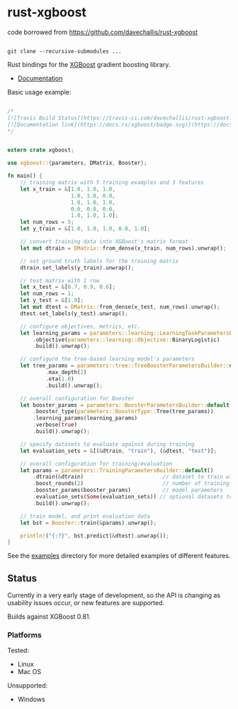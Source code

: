 # rust-xgboost


code borrowed from https://github.com/davechallis/rust-xgboost


```

git clone --recursive-submodules ...
```

Rust bindings for the [XGBoost](https://xgboost.ai) gradient boosting library.

* [Documentation](https://docs.rs/xgboost)

Basic usage example:

```rust

/*
[![Travis Build Status](https://travis-ci.com/davechallis/rust-xgboost.svg?branch=master)](https://travis-ci.com/davechallis/rust-xgboost)
[![Documentation link](https://docs.rs/xgboost/badge.svg)](https://docs.rs/xgboost/badge.svg)
*/


extern crate xgboost;

use xgboost::{parameters, DMatrix, Booster};

fn main() {
    // training matrix with 5 training examples and 3 features
    let x_train = &[1.0, 1.0, 1.0,
                    1.0, 1.0, 0.0,
                    1.0, 1.0, 1.0,
                    0.0, 0.0, 0.0,
                    1.0, 1.0, 1.0];
    let num_rows = 5;
    let y_train = &[1.0, 1.0, 1.0, 0.0, 1.0];

    // convert training data into XGBoost's matrix format
    let mut dtrain = DMatrix::from_dense(x_train, num_rows).unwrap();

    // set ground truth labels for the training matrix
    dtrain.set_labels(y_train).unwrap();

    // test matrix with 1 row
    let x_test = &[0.7, 0.9, 0.6];
    let num_rows = 1;
    let y_test = &[1.0];
    let mut dtest = DMatrix::from_dense(x_test, num_rows).unwrap();
    dtest.set_labels(y_test).unwrap();

    // configure objectives, metrics, etc.
    let learning_params = parameters::learning::LearningTaskParametersBuilder::default()
        .objective(parameters::learning::Objective::BinaryLogistic)
        .build().unwrap();

    // configure the tree-based learning model's parameters
    let tree_params = parameters::tree::TreeBoosterParametersBuilder::default()
            .max_depth(2)
            .eta(1.0)
            .build().unwrap();

    // overall configuration for Booster
    let booster_params = parameters::BoosterParametersBuilder::default()
        .booster_type(parameters::BoosterType::Tree(tree_params))
        .learning_params(learning_params)
        .verbose(true)
        .build().unwrap();

    // specify datasets to evaluate against during training
    let evaluation_sets = &[(&dtrain, "train"), (&dtest, "test")];

    // overall configuration for training/evaluation
    let params = parameters::TrainingParametersBuilder::default()
        .dtrain(&dtrain)                         // dataset to train with
        .boost_rounds(2)                         // number of training iterations
        .booster_params(booster_params)          // model parameters
        .evaluation_sets(Some(evaluation_sets)) // optional datasets to evaluate against in each iteration
        .build().unwrap();

    // train model, and print evaluation data
    let bst = Booster::train(&params).unwrap();

    println!("{:?}", bst.predict(&dtest).unwrap());
}
```

See the [examples](https://github.com/davechallis/rust-xgboost/tree/master/examples) directory for
more detailed examples of different features.

## Status

Currently in a very early stage of development, so the API is changing as usability issues occur,
or new features are supported.

Builds against XGBoost 0.81.

### Platforms

Tested:

* Linux
* Mac OS

Unsupported:

* Windows
